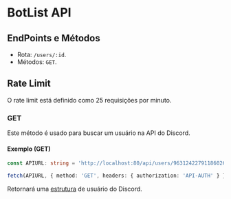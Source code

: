 # BotList API

## EndPoints e Métodos

- Rota: `/users/:id`.
- Métodos: `GET`.

## Rate Limit

O rate limit está definido como 25 requisições por minuto.

### GET

Este método é usado para buscar um usuário na API do Discord.

#### Exemplo (GET)

```ts
const APIURL: string = 'http://localhost:80/api/users/963124227911860264';

fetch(APIURL, { method: 'GET', headers: { authorization: 'API-AUTH' } });
```

Retornará uma [estrutura](https://discord.com/developers/docs/resources/user#user-object) de usuário do Discord.
